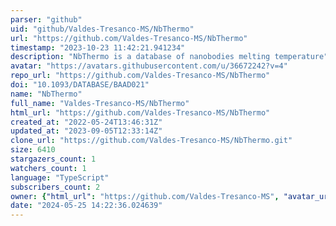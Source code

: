 ```yaml
---
parser: "github"
uid: "github/Valdes-Tresanco-MS/NbThermo"
url: "https://github.com/Valdes-Tresanco-MS/NbThermo"
timestamp: "2023-10-23 11:42:21.941234"
description: "NbThermo is a database of nanobodies melting temperature"
avatar: "https://avatars.githubusercontent.com/u/36672242?v=4"
repo_url: "https://github.com/Valdes-Tresanco-MS/NbThermo"
doi: "10.1093/DATABASE/BAAD021"
name: "NbThermo"
full_name: "Valdes-Tresanco-MS/NbThermo"
html_url: "https://github.com/Valdes-Tresanco-MS/NbThermo"
created_at: "2022-05-24T13:46:31Z"
updated_at: "2023-09-05T12:33:14Z"
clone_url: "https://github.com/Valdes-Tresanco-MS/NbThermo.git"
size: 6410
stargazers_count: 1
watchers_count: 1
language: "TypeScript"
subscribers_count: 2
owner: {"html_url": "https://github.com/Valdes-Tresanco-MS", "avatar_url": "https://avatars.githubusercontent.com/u/36672242?v=4", "login": "Valdes-Tresanco-MS", "type": "User"}
date: "2024-05-25 14:22:36.024639"
---
```

